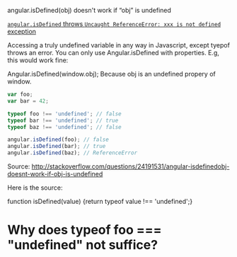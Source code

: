 
angular.isDefined(obj) doesn't work if “obj” is undefined

[`angular.isDefined` throws `Uncaught ReferenceError: xxx is not defined` exception](https://github.com/angular/angular.js/issues/5225)

Accessing a truly undefined variable in any way in Javascript, except tyepof throws an error. You can only use Angular.isDefined with properties. E.g, this would work fine:

Angular.isDefined(window.obj);
Because obj is an undefined propery of window.

```js
var foo;
var bar = 42;

typeof foo !== 'undefined'; // false
typeof bar !== 'undefined'; // true
typeof baz !== 'undefined'; // false

angular.isDefined(foo); // false
angular.isDefined(bar); // true
angular.isDefined(baz); // ReferenceError
```

Source: http://stackoverflow.com/questions/24191531/angular-isdefinedobj-doesnt-work-if-obj-is-undefined

Here is the source:

function isDefined(value) {return typeof value !== 'undefined';}

# Why does typeof foo === "undefined" not suffice?
